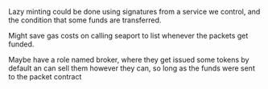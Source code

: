 Lazy minting could be done using signatures from a service we control, and the condition that some funds are transferred.

Might save gas costs on calling seaport to list whenever the packets get funded.

Maybe have a role named broker, where they get issued some tokens by default an can sell them however they can, so long as the funds were sent to the packet contract